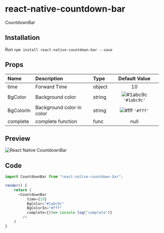 # react-native-countdown-bar


CountdownBar

## Installation
Run `npm install react-native-countdown-bar --save`

## Props
| Name | Description | Type | Default Value |
| :--- | :----- | :--- | :---: |
| time | Forward Time | object | 10 |
| BgColor | Background color | string | ![#1abc9c](https://placehold.it/15/FAB913/000000?text=+) `'#1abc9c'` |
| BgColorIn | Background color in color | string | ![#fff](https://placehold.it/15/000/000000?text=+) `'#fff'` |
| complete | complete function | func | null |

## Preview

![React Native CountdownBar](https://media.giphy.com/media/8UGW2yvW48ns85SmMj/giphy.gif "React Native CountdownBar")

## Code
```javascript
import CountdownBar from "react-native-countdown-bar";

render() {
    return (
      <CountdownBar 
          time={10}
          BgColor="#1abc9c"
          BgColorIn="#fff"
          complete={()=> console.log("complete")}
        />  
    )
}
```
